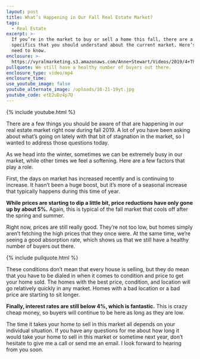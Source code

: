 ```yaml
---
layout: post
title: What’s Happening in Our Fall Real Estate Market?
tags:
  - Real Estate
excerpt: >-
  If you’re in the market to buy or sell a home this fall, there are a few
  specifics that you should understand about the current market. Here’s what you
  need to know.
enclosure: >-
  https://vyralmarketing.s3.amazonaws.com/Anne+Stewart/Videos/2019/4+Things+That+Are+Going+On+This+Fall.mp4
pullquote: We still have a healthy number of buyers out there.
enclosure_type: video/mp4
enclosure_time:
use_youtube_image: false
youtube_alternate_image: /uploads/10-21-19yt.jpg
youtube_code: etE2uDz4p7Q
---
```


{% include youtube.html %}

There are a few things you should be aware of that are happening in our real estate market right now during fall 2019. A lot of you have been asking about what’s going on lately with that bit of stagnation in the market, so I wanted to address those questions today.

As we head into the winter, sometimes we can be extremely busy in our market, while other times we feel a softening. Here are a few factors that play a role.

First, the days on market has increased recently and is continuing to increase. It hasn’t been a huge boost, but it’s more of a seasonal increase that typically happens during this time of year.&nbsp;

**While prices are starting to dip a little bit, price reductions have only gone up by about 5%.** Again, this is typical of the fall market that cools off after the spring and summer.

Right now, prices are still really good. They’re not too low, but homes simply aren’t fetching the high prices that they once were. At the same time, we’re seeing a good absorption rate, which shows us that we still have a healthy number of buyers out there.

{% include pullquote.html %}

These conditions don’t mean that every house is selling, but they do mean that you have to be dialed in when it comes to condition and price to get your home sold. The homes with the best price, condition, and location will go relatively quickly in any market. Homes with a bad location or a bad price are starting to sit longer.

**Finally, interest rates are still below 4%, which is fantastic.** This is crazy cheap money, so buyers will continue to be here as long as they are low.&nbsp;

The time it takes your home to sell in this market all depends on your individual situation. If you have any questions for me about how long it would take your home to sell in this market or sometime next year, don’t hesitate to give me a call or send me an email. I look forward to hearing from you soon.<br>&nbsp;

&nbsp;